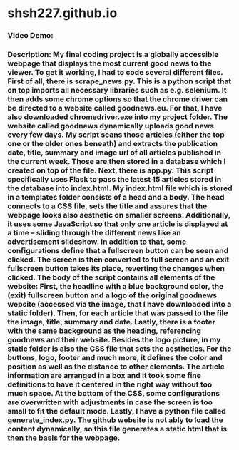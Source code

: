 # shsh227.github.io
### Video Demo:
### Description:  My final coding project is a globally accessible webpage that displays the most current good news to the viewer. To get it working, I had to code several different files. First of all, there is scrape_news.py. This is a python script that on top imports all necessary libraries such as e.g. selenium. It then adds some chrome options so that the chrome driver can be directed to a website called goodnews.eu. For that, I have also downloaded chromedriver.exe into my project folder. The website called goodnews dynamically uploads good news every few days. My script scans those articles (either the top one or the older ones beneath) and extracts the publication date, title, summary and image url of all articles published in the current week. Those are then stored in a database which I created on top of the file. Next, there is app.py. This script specifically uses Flask to pass the latest 15 articles stored in the database into index.html. My index.html file which is stored in a templates folder consists of a head and a body. The head connects to a CSS file, sets the title and assures that the webpage looks also aesthetic on smaller screens. Additionally, it uses some JavaScript so that only one article is displayed at a time – sliding through the different news like an advertisement slideshow. In addition to that, some configurations define that a fullscreen button can be seen and clicked. The screen is then converted to full screen and an exit fullscreen button takes its place, reverting the changes when clicked. The body of the script contains all elements of the website: First, the headline with a blue background color, the (exit) fullscreen button and a logo of the original goodnews website (accessed via the image, that I have downloaded into a static folder). Then, for each article that was passed to the file the image, title, summary and date. Lastly, there is a footer with the same background as the heading, referencing goodnews and their website. Besides the logo picture, in my static folder is also the CSS file that sets the aesthetics. For the buttons, logo, footer and much more, it defines the color and position as well as the distance to other elements. The article information are arranged in a box and it took some fine definitions to have it centered in the right way without too much space. At the bottom of the CSS, some configurations are overwritten with adjustments in case the screen is too small to fit the default mode. Lastly, I have a python file called generate_index.py.  The github website is not ably to load the content dynamically, so this file generates a static html that is then the basis for the webpage.

